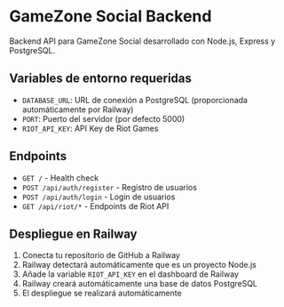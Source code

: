 # GameZone Social Backend

Backend API para GameZone Social desarrollado con Node.js, Express y PostgreSQL.

## Variables de entorno requeridas

- `DATABASE_URL`: URL de conexión a PostgreSQL (proporcionada automáticamente por Railway)
- `PORT`: Puerto del servidor (por defecto 5000)
- `RIOT_API_KEY`: API Key de Riot Games

## Endpoints

- `GET /` - Health check
- `POST /api/auth/register` - Registro de usuarios
- `POST /api/auth/login` - Login de usuarios
- `GET /api/riot/*` - Endpoints de Riot API

## Despliegue en Railway

1. Conecta tu repositorio de GitHub a Railway
2. Railway detectará automáticamente que es un proyecto Node.js
3. Añade la variable `RIOT_API_KEY` en el dashboard de Railway
4. Railway creará automáticamente una base de datos PostgreSQL
5. El despliegue se realizará automáticamente
